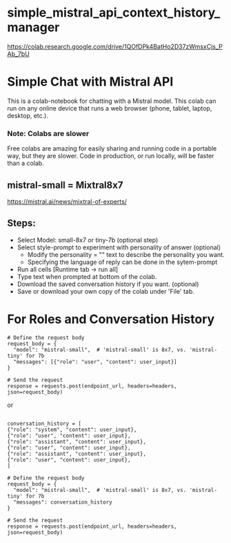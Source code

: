 # simple_mistral_api_context_history_manager

https://colab.research.google.com/drive/1QOfDPk4BatHo2D37zWmsxCjs_PAb_7bU


# Simple Chat with Mistral API
This is a colab-notebook for chatting with a Mistral model. This colab can run on any online device that runs a web browser (phone, tablet, laptop, desktop, etc.).

### Note: Colabs are slower
Free colabs are amazing for easily sharing and running code in a portable way,
but they are slower. Code in production, or run locally, will be faster than a colab.

## mistral-small = Mixtral8x7
https://mistral.ai/news/mixtral-of-experts/

## Steps:
- Select Model: small-8x7 or tiny-7b (optional step)
- Select style-prompt to experiment with personality of answer (optional)
  - Modify the personality = "" text to describe the personality you want.
  - Specifying the language of reply can be done in the sytem-prompt
- Run all cells [Runtime tab -> run all]
- Type text when prompted at bottom of the colab.
- Download the saved conversation history if you want. (optional)
- Save or download your own copy of the colab under 'File' tab.

# For Roles and Conversation History


```
# Define the request body
request_body = {
  "model": "mistral-small",  # 'mistral-small' is 8x7, vs. 'mistral-tiny' for 7b
  "messages": [{"role": "user", "content": user_input}]
}

# Send the request
response = requests.post(endpoint_url, headers=headers, json=request_body)
```
or
```

conversation_history = [
{"role": "system", "content": user_input},
{"role": "user", "content": user_input},
{"role": "assistant", "content": user_input},
{"role": "user", "content": user_input},
{"role": "assistant", "content": user_input},
{"role": "user", "content": user_input},
]

# Define the request body
request_body = {
  "model": "mistral-small",  # 'mistral-small' is 8x7, vs. 'mistral-tiny' for 7b
  "messages": conversation_history
}

# Send the request
response = requests.post(endpoint_url, headers=headers, json=request_body)
```
